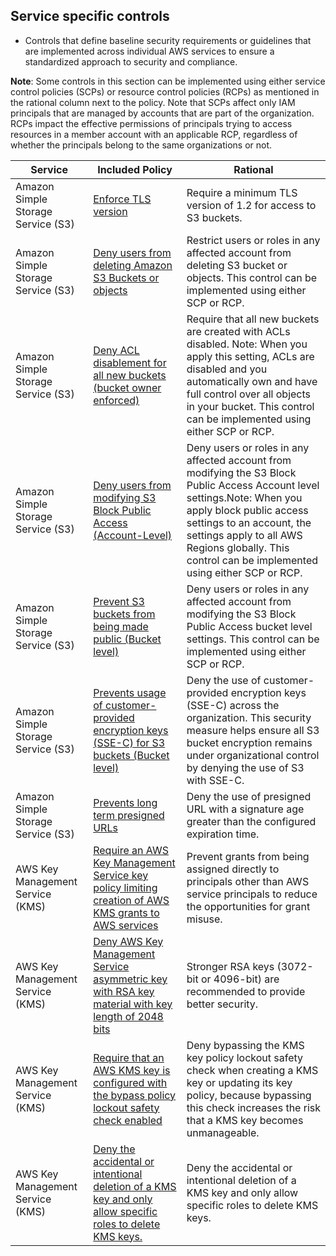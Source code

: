 ## Service specific controls

* Controls that define baseline security requirements or guidelines that are implemented across individual AWS services to ensure a standardized approach to security and compliance.

**Note**: Some controls in this section can be implemented using either service control policies (SCPs) or resource control policies (RCPs) as mentioned in the rational column next to the policy. Note that SCPs affect only IAM principals that are managed by accounts that are part of the organization. RCPs impact the effective permissions of principals trying to access resources in a member account with an applicable RCP, regardless of whether the principals belong to the same organizations or not.


|Service | Included Policy | Rational | 
|------|-------------|-------------|
|Amazon Simple Storage Service (S3)|[Enforce TLS version](S3-Enforce-TLS-version.json) | Require a minimum TLS version of 1.2 for access to S3 buckets.|
|Amazon Simple Storage Service (S3)|[Deny users from deleting Amazon S3 Buckets or objects](S3-Deny-users-from-deleting-Amazon-S3-Buckets-or-objects.json) | Restrict users or roles in any affected account from deleting S3 bucket or objects. This control can be implemented using either SCP or RCP.|
|Amazon Simple Storage Service (S3)|[Deny ACL disablement for all new buckets (bucket owner enforced)](S3-Deny-ACL-disablement-for-all-new-buckets-(bucket-owner-enforced).json)| Require that all new buckets are created with ACLs disabled. Note: When you apply this setting, ACLs are disabled and you automatically own and have full control over all objects in your bucket. This control can be implemented using either SCP or RCP.|
|Amazon Simple Storage Service (S3)|[Deny users from modifying S3 Block Public Access (Account-Level)](S3-Deny-users-from-modifying-S3-Block-Public-Access-(Account-Level).json) |Deny users or roles in any affected account from modifying the S3 Block Public Access Account level settings.Note: When you apply block public access settings to an account, the settings apply to all AWS Regions globally. This control can be implemented using either SCP or RCP.|
|Amazon Simple Storage Service (S3)|[Prevent S3 buckets from being made public (Bucket level)](S3-Prevent-S3-buckets-from-being-made-public-(Bucket-level).json) |Deny users or roles in any affected account from modifying the S3 Block Public Access bucket level settings. This control can be implemented using either SCP or RCP.|
|Amazon Simple Storage Service (S3)|[Prevents usage of customer-provided encryption keys (SSE-C) for S3 buckets (Bucket level)](S3-Deny-SSE-C.json) |Deny the use of customer-provided encryption keys (SSE-C) across the organization. This security measure helps ensure all S3 bucket encryption remains under organizational control by denying the use of S3 with SSE-C.|
|Amazon Simple Storage Service (S3)|[Prevents long term presigned URLs](S3-Prevent-long-term-presigned-url.json) |Deny the use of presigned URL with a signature age greater than the configured expiration time.|
|AWS Key Management Service (KMS)|[Require an AWS Key Management Service key policy limiting creation of AWS KMS grants to AWS services](KMS-Require-an-AWS-Key-Management-Service-key-policy-limiting-creation-of-AWS-KMS-grants-to-AWS-services.json) |Prevent grants from being assigned directly to principals other than AWS service principals to reduce the opportunities for grant misuse.|
|AWS Key Management Service (KMS)|[Deny AWS Key Management Service asymmetric key with RSA key material with key length of 2048 bits](KMS-Deny-AWS-Key-Management-Service-asymmetric-key-with-RSA-key-material-used-for-encryption-with-key-length-of-2048-bits.json) |Stronger RSA keys (3072-bit or 4096-bit) are recommended to provide better security.|
|AWS Key Management Service (KMS)|[Require that an AWS KMS key is configured with the bypass policy lockout safety check enabled](KMS-Require-that-an-AWS-KMS-key-is-configured-with-the-bypass-policy-lockout-safety-check-enabled.json) |Deny bypassing the KMS key policy lockout safety check when creating a KMS key or updating its key policy, because bypassing this check increases the risk that a KMS key becomes unmanageable.|
|AWS Key Management Service (KMS)|[Deny the accidental or intentional deletion of a KMS key and only allow specific roles to delete KMS keys.](KMS-Deny-the-accidental-or-intentional-deletion-of-a-KMS-key-and-only-allow-specific-roles-to-delete-KMS-keys.json)|Deny the accidental or intentional deletion of a KMS key and only allow specific roles to delete KMS keys.|












